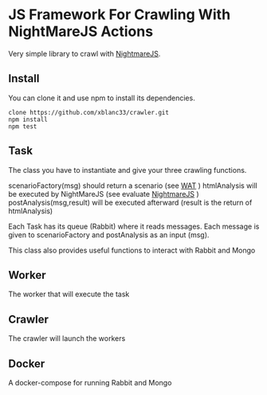 JS Framework For Crawling With NightMareJS Actions
==================================

Very simple library to crawl with [NightmareJS](https://github.com/segmentio/nightmare).


Install
-------


You can clone it and use npm to install its dependencies.

    clone https://github.com/xblanc33/crawler.git
    npm install
    npm test




Task
------

The class you have to instantiate and give your three crawling functions.

scenarioFactory(msg) should return a scenario (see [WAT](https://github.com/webautotester/action_nightmare.git) )
htmlAnalysis will be executed by NightMareJS (see evaluate [NightmareJS](https://github.com/segmentio/nightmare) )
postAnalysis(msg,result) will be executed afterward (result is the return of htmlAnalysis)

Each Task has its queue (Rabbit) where it reads messages.
Each message is given to scenarioFactory and postAnalysis as an input (msg).

This class also provides useful functions to interact with Rabbit and Mongo

Worker
------

The worker that will execute the task


Crawler
--------

The crawler will launch the workers

Docker 
------

A docker-compose for running Rabbit and Mongo